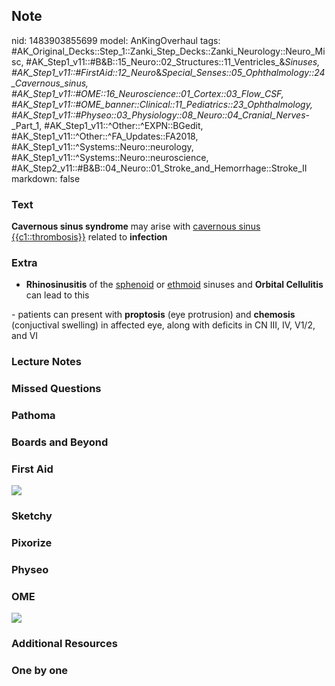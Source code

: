 ## Note
nid: 1483903855699
model: AnKingOverhaul
tags: #AK_Original_Decks::Step_1::Zanki_Step_Decks::Zanki_Neurology::Neuro_Misc, #AK_Step1_v11::#B&B::15_Neuro::02_Structures::11_Ventricles_&_Sinuses, #AK_Step1_v11::#FirstAid::12_Neuro_&_Special_Senses::05_Ophthalmology::24_Cavernous_sinus, #AK_Step1_v11::#OME::16_Neuroscience::01_Cortex::03_Flow_CSF, #AK_Step1_v11::#OME_banner::Clinical::11_Pediatrics::23_Ophthalmology, #AK_Step1_v11::#Physeo::03_Physiology::08_Neuro::04_Cranial_Nerves_-_Part_1, #AK_Step1_v11::^Other::^EXPN::BGedit, #AK_Step1_v11::^Other::^FA_Updates::FA2018, #AK_Step1_v11::^Systems::Neuro::neurology, #AK_Step1_v11::^Systems::Neuro::neuroscience, #AK_Step2_v11::#B&B::04_Neuro::01_Stroke_and_Hemorrhage::Stroke_II
markdown: false

### Text
<div>
  <b>Cavernous sinus syndrome</b> may arise with <u>cavernous sinus
  {{c1::thrombosis}}</u> related to <b>infection</b>
</div>

### Extra
- <b>Rhinosinusitis</b> of the <u>sphenoid</u> or <u>ethmoid</u>
sinuses and <b>Orbital Cellulitis</b> can lead to this
<div>
  - patients can present with <b>proptosis</b> (eye protrusion) and
  <b>chemosis</b> (conjuctival swelling) in affected eye, along
  with deficits in CN III, IV, V1/2, and VI
</div>

### Lecture Notes


### Missed Questions


### Pathoma


### Boards and Beyond


### First Aid
<img src="tmpJuVuHB.png">

### Sketchy


### Pixorize


### Physeo


### OME
<div class="ome-widget">
  <a href=
  "https://onlinemeded.org/spa/pediatrics/ophthalmology/acquire?ref=anki">
  <img src="_OME_AnkiFlashcards_Lesson_4.png"></a>
</div>

### Additional Resources


### One by one

